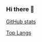 ### Hi there 👋

[GitHub stats](https://github-readme-stats.vercel.app/api?username=anuraghazra&theme=github_dark&show_icons=true)

[Top Langs](https://github-readme-stats.vercel.app/api/top-langs/?username=anuraghazra)
<!--
**the-hyperoot/the-hyperoot** is a ✨ _special_ ✨ repository because its `README.md` (this file) appears on your GitHub profile.

Here are some ideas to get you started:

- 🔭 I’m currently working on ...
- 🌱 I’m currently learning ...
- 👯 I’m looking to collaborate on ...
- 🤔 I’m looking for help with ...
- 💬 Ask me about ...
- 📫 How to reach me: ...
- 😄 Pronouns: ...
- ⚡ Fun fact: ...
-->

